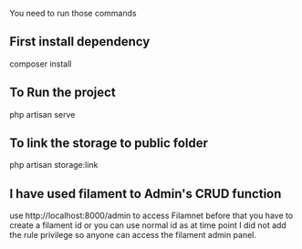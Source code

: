 You need to run those commands

## First install dependency

composer install

## To Run the project

php artisan serve

## To link the storage to public folder

php artisan storage:link

## I have used filament to Admin's CRUD function

use http://localhost:8000/admin to access Filamnet
before that you have to create a filament id or 
you can use normal id as at time point I did not add the rule 
privilege so anyone can access the filament admin panel.

